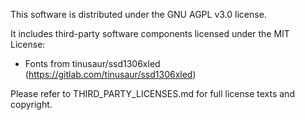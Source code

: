 This software is distributed under the GNU AGPL v3.0 license.

It includes third-party software components licensed under the MIT License:

- Fonts from tinusaur/ssd1306xled (https://gitlab.com/tinusaur/ssd1306xled)

Please refer to THIRD_PARTY_LICENSES.md for full license texts and copyright.

